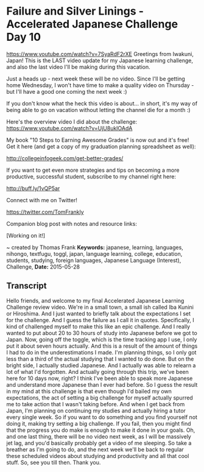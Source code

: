 # Failure and Silver Linings - Accelerated Japanese Challenge Day 10
https://www.youtube.com/watch?v=7SyaRdF2rXE
Greetings from Iwakuni, Japan! This is the LAST video update for my Japanese learning challenge, and also the last video I'll be making during this vacation.

Just a heads up - next week these will be no video. Since I'll be getting home Wednesday, I won't have time to make a quality video on Thursday - but I'll have a good one coming the next week :)

If you don't know what the heck this video is about... in short, it's my way of being able to go on vacation without letting the channel die for a month :)

Here's the overview video I did about the challenge: https://www.youtube.com/watch?v=UjU8ukIOAdA

My book "10 Steps to Earning Awesome Grades" is now out and it's free! Get it here (and get a copy of my graduation planning spreadsheet as well):

http://collegeinfogeek.com/get-better-grades/

If you want to get even more strategies and tips on becoming a more productive, successful student, subscribe to my channel right here:

http://buff.ly/1vQP5ar

Connect with me on Twitter!

https://twitter.com/TomFrankly

Companion blog post with notes and resource links: 

[Working on it!]

~ created by Thomas Frank
**Keywords:** japanese, learning, languages, nihongo, textfugu, toggl, japan, language learning, college, education, students, studying, foreign languages, Japanese Language (Interest), Challenge, 
**Date:** 2015-05-28

## Transcript
 Hello friends, and welcome to my final Accelerated Japanese Learning Challenge review video. We're in a small town, a small ish called Iba Kunini or Hiroshima. And I just wanted to briefly talk about the expectations I set for the challenge. And I guess the failure as I call it in quotes. Specifically, I kind of challenged myself to make this like an epic challenge. And I really wanted to put about 20 to 30 hours of study into Japanese before we got to Japan. Now, going off the toggle, which is the time tracking app I use, I only put it about seven hours actually. And this is a result of the amount of things I had to do in the underestimations I made. I'm planning things, so I only got less than a third of the actual studying that I wanted to do done. But on the bright side, I actually studied Japanese. And I actually was able to relearn a lot of what I'd forgotten. And actually going through this trip, we've been here for 10 days now, right? I think I've been able to speak more Japanese and understand more Japanese than I ever had before. So I guess the result in my mind at this challenge is that even though I'd bailed my own expectations, the act of setting a big challenge for myself actually spurred me to take action that I wasn't taking before. And when I get back from Japan, I'm planning on continuing my studies and actually hiring a tutor every single week. So if you want to do something and you find yourself not doing it, making try setting a big challenge. If you fail, then you might find that the progress you do make is enough to make it done in your goals. Oh, and one last thing, there will be no video next week, as I will be massively jet lag, and you'd basically probably get a video of me sleeping. So take a breather as I'm going to do, and the next week we'll be back to regular these scheduled videos about studying and productivity and all that cool stuff. So, see you till then. Thank you.

